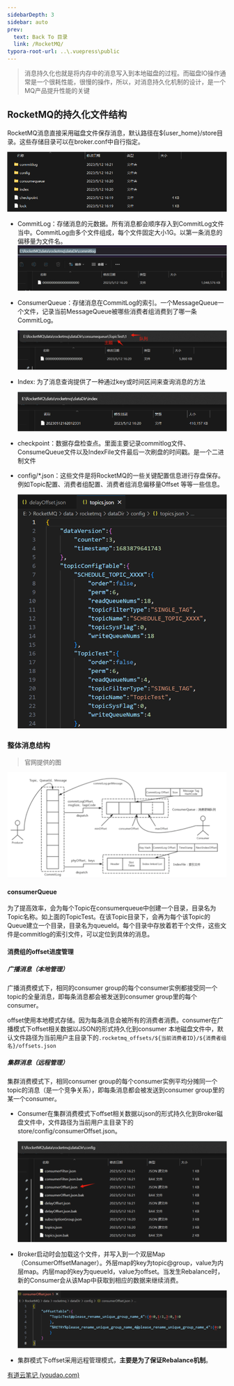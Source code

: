 ```yaml
---
sidebarDepth: 3
sidebar: auto
prev:
  text: Back To 目录
  link: /RocketMQ/
typora-root-url: ..\.vuepress\public
---
```




> 消息持久化也就是将内存中的消息写入到本地磁盘的过程。而磁盘IO操作通常是一个很耗性能，很慢的操作，所以，对消息持久化机制的设计，是一个MQ产品提升性能的关键

## RocketMQ的持久化文件结构

RocketMQ消息直接采用磁盘文件保存消息，默认路径在${user_home}/store目录。这些存储目录可以在broker.conf中自行指定。

![image-20240326181803054](/images/RocketMQ/image-20240326181803054.png)

- CommitLog：存储消息的元数据。所有消息都会顺序存入到CommitLog文件当中。CommitLog由多个文件组成，每个文件固定大小1G。以第一条消息的偏移量为文件名。![image-20240326181909345](/images/RocketMQ/image-20240326181909345.png)

- ConsumerQueue：存储消息在CommitLog的索引。一个MessageQueue一个文件，记录当前MessageQueue被哪些消费者组消费到了哪一条CommitLog。

  ![image-20240326182216615](/images/RocketMQ/image-20240326182216615.png)

- Index: 为了消息查询提供了一种通过key或时间区间来查询消息的方法

  ![image-20240326182310599](/images/RocketMQ/image-20240326182310599.png)

- checkpoint：数据存盘检查点。里面主要记录commitlog文件、ConsumeQueue文件以及IndexFile文件最后一次刷盘的时间戳。是一个二进制文件

- config/*.json：这些文件是将RocketMQ的一些关键配置信息进行存盘保存。例如Topic配置、消费者组配置、消费者组消息偏移量Offset 等等一些信息。

  ![image-20240326182802228](/images/RocketMQ/image-20240326182802228.png)

  

### 整体消息结构

> 官网提供的图

![image-20240326183727454](/images/RocketMQ/image-20240326183727454.png)

#### consumerQueue

为了提高效率，会为每个Topic在consumerqueue中创建一个目录，目录名为Topic名称。如上面的TopicTest。在该Topic目录下，会再为每个该Topic的Queue建立一个目录，目录名为queueId。每个目录中存放着若干个文件，这些文件是commitlog的索引文件，可以定位到具体的消息。

#### 消费组的offset进度管理

##### 广播消息（本地管理）

广播消费模式下，相同的consumer group的每个consumer实例都接受同一个topic的全量消息，即每条消息都会被发送到consumer group里的每个consumer。

offset使用本地模式存储。因为每条消息会被所有的消费者消费。consumer在广播模式下offset相关数据以JSON的形式持久化到consumer 本地磁盘文件中，默认文件路径为当前用户主目录下的`.rocketmq_offsets/${当前消费者ID}/${消费者组名}/offsets.json`

##### 集群消息（远程管理）

集群消费模式下，相同consumer group的每个consumer实例平均分摊同一个topic的消息（是一个竞争关系），即每条消息都会被发送到consumer group里的某一个consumer。

- Consumer在集群消费模式下offset相关数据以json的形式持久化到Broker磁盘文件中，文件路径为当前用户主目录下的store/config/consumerOffset.json。

  ![image-20240326185937635](/images/RocketMQ/image-20240326185937635.png)

- Broker启动时会加载这个文件，并写入到一个双层Map（ConsumerOffsetManager）。外层map的key为topic@group，value为内层map。内层map的key为queueId，value为offset。当发生Rebalance时，新的Consumer会从该Map中获取到相应的数据来继续消费。

  ![image-20240326190012548](/images/RocketMQ/image-20240326190012548.png)

- 集群模式下offset采用远程管理模式，**主要是为了保证Rebalance机制**。













[有道云笔记 (youdao.com)](https://note.youdao.com/ynoteshare/index.html?id=4cda837bfb79db5ddb5e26e46ee5a12c&type=note&_time=1711435331785)
